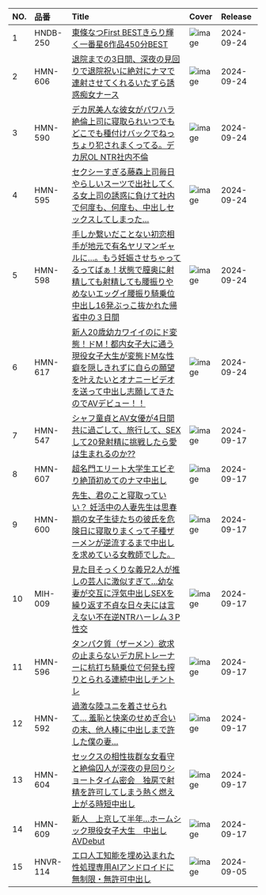 |NO.|品番|Title|Cover|Release|
|:---|:---|:---|:---|:---|
1|HNDB-250|[東條なつFirst BESTきらり輝く一番星6作品450分BEST](https://www.avmoive.top/index.php/archives/57131/)|![image](https://cdn.up-timely.com/image/25/content/75681/xWm0XOTUiSlRAC16OTppMSeyeyW9l0pDeNjpnfqc.jpg)|2024-09-24
2|HMN-606|[退院までの3日間、深夜の見回りで退院祝いに絶対にナマで連射させてくれるいたずら誘惑痴女ナース](https://www.avmoive.top/index.php/archives/57130/)|![image](https://cdn.up-timely.com/image/25/content/75684/BVjeLqbOU9UrLULl59r8lA9OvF3244U8mSvVX65p.jpg)|2024-09-24
3|HMN-590|[デカ尻美人な彼女がパワハラ絶倫上司に寝取られいつでもどこでも種付けバックでねっちょり犯されまくってる。デカ尻OL NTR社内不倫](https://www.avmoive.top/index.php/archives/57129/)|![image](https://cdn.up-timely.com/image/25/content/75680/2HqpthByonUU0iI5rfkTtL0ZAUbBa4K3WemOdVHo.jpg)|2024-09-24
4|HMN-595|[セクシーすぎる藤森上司毎日やらしいスーツで出社してくる女上司の誘惑に負けて社内で何度も、何度も、中出しセックスしてしまった…](https://www.avmoive.top/index.php/archives/57128/)|![image](https://cdn.up-timely.com/image/25/content/75679/vLL5619xcKxhDUAFdAZxZZbjNSa4XzfDtlfxbvXJ.jpg)|2024-09-24
5|HMN-598|[手しか繋いだことない初恋相手が地元で有名ヤリマンギャルに…。もう妊娠させちゃってるってばぁ！状態で膣奥に射精しても射精しても腰振りやめないエッグイ腰振り騎乗位中出し16発ぶっこ抜かれた帰省中の３日間](https://www.avmoive.top/index.php/archives/57127/)|![image](https://cdn.up-timely.com/image/25/content/75682/RdBJOljD2t5kUW9x5yi9ssAGqde9EHzVBeuHwqCb.jpg)|2024-09-24
6|HMN-617|[新人20歳幼カワイイのにド変態！ドM！都内女子大に通う現役女子大生が変態ドMな性癖を隠しきれずに自らの願望を叶えたいとオナニービデオを送って中出し志願してきたのでAVデビュー！！](https://www.avmoive.top/index.php/archives/57126/)|![image](https://cdn.up-timely.com/image/25/content/75683/qJWEr2CWJ8dFDsBXSbvmZsuZjdDCXFKip5myDzXp.jpg)|2024-09-24
7|HMN-547|[シャフ童貞とAV女優が4日間共に過ごして、旅行して、SEXして20発射精に挑戦したら愛は生まれるのか??](https://www.avmoive.top/index.php/archives/56585/)|![image](https://cdn.up-timely.com/image/25/content/75564/laVpbEFGbFYimIYMVEcBD4mHbi711ipDh3KCeHPS.jpg)|2024-09-17
8|HMN-607|[超名門エリート大学生エビぞり絶頂初めてのナマ中出し](https://www.avmoive.top/index.php/archives/56584/)|![image](https://cdn.up-timely.com/image/25/content/75563/YnDjwbWFTYyob8QPhn1X4Pxg2TTjTl6OAR9LUGsy.jpg)|2024-09-17
9|HMN-600|[先生、君のこと寝取っていい？ 妊活中の人妻先生は思春期の女子生徒たちの彼氏を危険日に寝取りまくって子種ザーメンが逆流するまで中出しを求めている女教師でした。](https://www.avmoive.top/index.php/archives/56583/)|![image](https://cdn.up-timely.com/image/25/content/75567/rh3BV2OXbjv2ZZbQFJ177blf9ecEVIhQVxYLDekD.jpg)|2024-09-17
10|MIH-009|[見た目そっくりな義兄2人が推しの芸人に激似すぎて…幼な妻が交互に浮気中出しSEXを繰り返す不貞な日々夫には言えない不在逆NTRハーレム３P性交](https://www.avmoive.top/index.php/archives/56582/)|![image](https://cdn.up-timely.com/image/25/content/75570/CfSIKwoJvcNfFK4LRCd9bGOzBz0l4bI78FsL9MHA.jpg)|2024-09-17
11|HMN-596|[タンパク質（ザーメン）欲求の止まらないデカ尻トレーナーに杭打ち騎乗位で何発も搾りとられる連続中出しチントレ](https://www.avmoive.top/index.php/archives/56581/)|![image](https://cdn.up-timely.com/image/25/content/75566/FDyREouTOxWtbZKpQNRGAGBo2kYu5ehFHd6j24VP.jpg)|2024-09-17
12|HMN-592|[過激な陸ユニを着させられて… 羞恥と快楽のせめぎ合いの末、他人棒に中出しまで許した僕の妻…](https://www.avmoive.top/index.php/archives/56580/)|![image](https://cdn.up-timely.com/image/25/content/75565/KAqeGen32EFAdvpViXRA0SVksFzc8Ja6i6iSKUFX.jpg)|2024-09-17
13|HMN-604|[セックスの相性抜群な女看守と絶倫囚人が深夜の見回りショートタイム密会　独房で射精を許可してしまう熱く燃え上がる時短中出し](https://www.avmoive.top/index.php/archives/56579/)|![image](https://cdn.up-timely.com/image/25/content/75568/24GaGHuv4E37lpV9ichkohgfHdcGHvTt5h1JPx7c.jpg)|2024-09-17
14|HMN-609|[新人　上京して半年…ホームシック現役女子大生　中出しAVDebut](https://www.avmoive.top/index.php/archives/56578/)|![image](https://cdn.up-timely.com/image/25/content/75569/Cxs4DF5EzBC5TE52cZtTWbaqXOOuzwD8CqwsenUo.jpg)|2024-09-17
15|HNVR-114|[エロ人工知能を埋め込まれた性処理専用AIアンドロイドに無制限・無許可中出し](https://www.avmoive.top/index.php/archives/57386/)|![image](https://cdn.up-timely.com/image/25/content/75259/gbGVLvf6j8nCrz8cH7B19qaI8GAysE9Ljx5B7z0J.jpg)|2024-09-05
